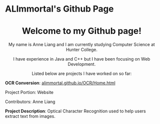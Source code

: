 # ALImmortal's Github Page
<center>
  <h1>Welcome to my Github page!</h1>
  <p>My name is Anne Liang and I am currently studying Computer Science at Hunter College.</p>
  <p>I have experience in Java and C++ but I have been focusing on Web Development.</p>
  <p>Listed below are projects I have worked on so far:</p>
</center>
<strong>OCR Conversion</strong>: <a href="https://alimmortal.github.io/OCR/Home.html">alimmortal.github.io/OCR/Home.html</a>
<p>Project Portion: Website</p>
<p>Contributors: Anne Liang</p>
<p><strong>Project Description</strong>: Optical Character Recognition used to help users extract text from images.</p>
